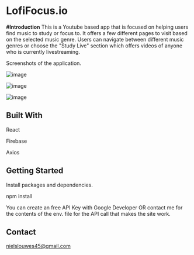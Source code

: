 # LofiFocus.io

**#Introduction**
This is a Youtube based app that is focused on helping users find music to study or focus to.
It offers a few different pages to visit based on the selected music genre. Users can navigate between different music genres or choose the "Study Live" section which offers videos of anyone who is currently livestreaming. 

Screenshots of the application.

![image](https://user-images.githubusercontent.com/76694402/161438452-61e5de6d-0ff1-48fb-bd26-7011d1355bd4.png)

![image](https://user-images.githubusercontent.com/76694402/161438641-98195366-0eb9-490c-b52d-18c46d3437a5.png)

![image](https://user-images.githubusercontent.com/76694402/161438453-d66e94c1-4c3e-4087-9f0f-e94a658fdcee.png)




## Built With

React

Firebase

Axios

## Getting Started

Install packages and dependencies.

npm install

You can create an free API Key with Google Developer OR contact me for the contents of the env. file for the API call that makes the site work.

## Contact
nielslouwes45@gmail.com




